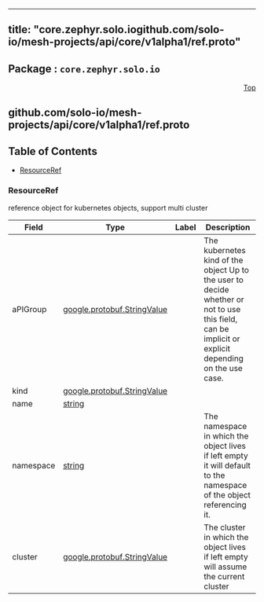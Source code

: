
---
title: "core.zephyr.solo.iogithub.com/solo-io/mesh-projects/api/core/v1alpha1/ref.proto"
---

## Package : `core.zephyr.solo.io`



<a name="top"></a>

<a name="API Reference for github.com/solo-io/mesh-projects/api/core/v1alpha1/ref.proto"></a>
<p align="right"><a href="#top">Top</a></p>

## github.com/solo-io/mesh-projects/api/core/v1alpha1/ref.proto


## Table of Contents
  - [ResourceRef](#core.zephyr.solo.io.ResourceRef)







<a name="core.zephyr.solo.io.ResourceRef"></a>

### ResourceRef
reference object for kubernetes objects, support multi cluster


| Field | Type | Label | Description |
| ----- | ---- | ----- | ----------- |
| aPIGroup | [google.protobuf.StringValue](#google.protobuf.StringValue) |  | The kubernetes kind of the object Up to the user to decide whether or not to use this field, can be implicit or explicit depending on the use case. |
| kind | [google.protobuf.StringValue](#google.protobuf.StringValue) |  |  |
| name | [string](#string) |  |  |
| namespace | [string](#string) |  | The namespace in which the object lives if left empty it will default to the namespace of the object referencing it. |
| cluster | [google.protobuf.StringValue](#google.protobuf.StringValue) |  | The cluster in which the object lives if left empty will assume the current cluster |





 <!-- end messages -->

 <!-- end enums -->

 <!-- end HasExtensions -->

 <!-- end services -->

